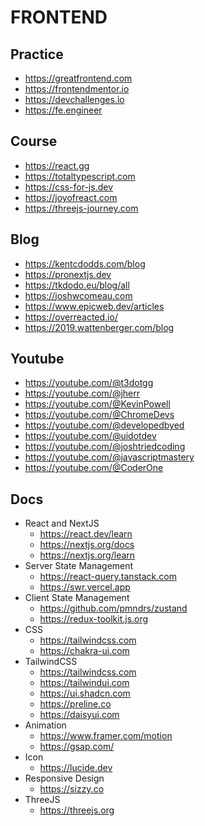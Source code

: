 # FRONTEND

## Practice

- https://greatfrontend.com
- https://frontendmentor.io
- https://devchallenges.io
- https://fe.engineer

## Course

- https://react.gg
- https://totaltypescript.com
- https://css-for-js.dev
- https://joyofreact.com
- https://threejs-journey.com

## Blog

- https://kentcdodds.com/blog
- https://pronextjs.dev
- https://tkdodo.eu/blog/all
- https://joshwcomeau.com
- https://www.epicweb.dev/articles
- https://overreacted.io/
- https://2019.wattenberger.com/blog

## Youtube

- https://youtube.com/@t3dotgg
- https://youtube.com/@jherr
- https://youtube.com/@KevinPowell
- https://youtube.com/@ChromeDevs
- https://youtube.com/@developedbyed
- https://youtube.com/@uidotdev
- https://youtube.com/@joshtriedcoding
- https://youtube.com/@javascriptmastery
- https://youtube.com/@CoderOne

## Docs

- React and NextJS
  - https://react.dev/learn
  - https://nextjs.org/docs
  - https://nextjs.org/learn
- Server State Management
  - https://react-query.tanstack.com
  - https://swr.vercel.app
- Client State Management
  - https://github.com/pmndrs/zustand
  - https://redux-toolkit.js.org
- CSS
  - https://tailwindcss.com
  - https://chakra-ui.com
- TailwindCSS
  - https://tailwindcss.com
  - https://tailwindui.com
  - https://ui.shadcn.com
  - https://preline.co
  - https://daisyui.com
- Animation
  - https://www.framer.com/motion
  - https://gsap.com/
- Icon
  - https://lucide.dev
- Responsive Design
  - https://sizzy.co
- ThreeJS
  - https://threejs.org
